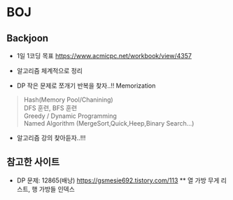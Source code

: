 # BOJ
## Backjoon

* 1일 1코딩 목표
https://www.acmicpc.net/workbook/view/4357

* 알고리즘 체계적으로 정리
- DP 작은 문제로 쪼개기 반복을 찾자..!! Memorization


>Hash(Memory Pool/Chanining) <br />
>DFS 훈련, BFS 훈련 <br />
>Greedy / Dynamic Programming <br />
>Named Algorithm (MergeSort,Quick,Heep,Binary Search...) <br />

* 알고리즘 강의 찾아듣자..!!!

<u></u>

## 참고한 사이트
* DP 문제: 12865(배낭) https://gsmesie692.tistory.com/113 
** 열 가방 무게 리스트, 행 가방들 인덱스

